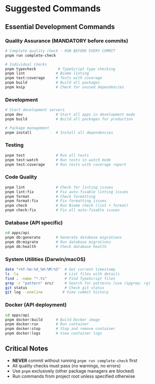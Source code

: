 # Suggested Commands

## Essential Development Commands

### Quality Assurance (MANDATORY before commits)
```bash
# Complete quality check - RUN BEFORE EVERY COMMIT
pnpm run complete-check

# Individual checks
pnpm typecheck          # TypeScript type checking
pnpm lint              # Biome linting
pnpm test:coverage     # Tests with coverage
pnpm build             # Build all packages
pnpm knip              # Check for unused dependencies
```

### Development
```bash
# Start development servers
pnpm dev               # Start all apps in development mode
pnpm build             # Build all packages for production

# Package management
pnpm install           # Install all dependencies
```

### Testing
```bash
pnpm test              # Run all tests
pnpm test:watch        # Run tests in watch mode
pnpm test:coverage     # Run tests with coverage report
```

### Code Quality
```bash
pnpm lint              # Check for linting issues
pnpm lint:fix          # Fix auto-fixable linting issues
pnpm format            # Check formatting
pnpm format:fix        # Fix formatting issues
pnpm check             # Run Biome check (lint + format)
pnpm check:fix         # Fix all auto-fixable issues
```

### Database (API specific)
```bash
cd apps/api
pnpm db:generate       # Generate database migrations
pnpm db:migrate        # Run database migrations
pnpm db:health         # Check database health
```

### System Utilities (Darwin/macOS)
```bash
date "+%Y-%m-%d_%H:%M:%S"  # Get current timestamp
ls -la                     # List files with details
find . -name "*.ts"        # Find TypeScript files
grep -r "pattern" src/     # Search for patterns (use ripgrep: rg)
git status                 # Check git status
git log --oneline         # View commit history
```

### Docker (API deployment)
```bash
cd apps/api
pnpm docker:build      # Build Docker image
pnpm docker:run        # Run container
pnpm docker:stop       # Stop and remove container
pnpm docker:logs       # View container logs
```

## Critical Notes
- **NEVER** commit without running `pnpm run complete-check` first
- All quality checks must pass (no warnings, no errors)
- Use `pnpm` exclusively (other package managers are blocked)
- Run commands from project root unless specified otherwise